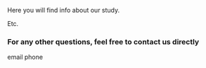 

Here you will find info about our study.

Etc.

### For any other questions, feel free to contact us directly
email phone
